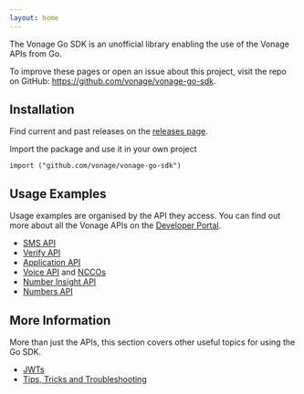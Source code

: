 ```yaml
---
layout: home
---
```


The Vonage Go SDK is an unofficial library enabling the use of the Vonage APIs from Go.

To improve these pages or open an issue about this project, visit the repo on GitHub: <https://github.com/vonage/vonage-go-sdk>.

## Installation

Find current and past releases on the [releases page](https://github.com/vonage/vonage-go-sdk/releases).

Import the package and use it in your own project

```
import ("github.com/vonage/vonage-go-sdk")
```

## Usage Examples

Usage examples are organised by the API they access. You can find out more about all the Vonage APIs on the [Developer Portal](https://developer.nexmo.com).


* [SMS API](examples/sms)
* [Verify API](examples/verify)
* [Application API](examples/application)
* [Voice API](examples/voice) and [NCCOs](examples/ncco)
* [Number Insight API](examples/numberinsight)
* [Numbers API](examples/numbers)

## More Information

More than just the APIs, this section covers other useful topics for using the Go SDK.

* [JWTs](examples/jwt)
* [Tips, Tricks and Troubleshooting](examples/tips)

